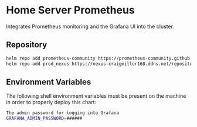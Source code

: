 # Home Server Prometheus

Integrates Prometheus monitoring and the Grafana UI into the cluster.

## Repository

```bash
helm repo add prometheus-community https://prometheus-community.github.io/helm-charts
helm repo add prod_nexus https://nexus-craigmiller160.ddns.net/repository/helm-private
```

## Environment Variables

The following shell environment variables must be present on the machine in order to properly deploy this chart:

```bash
The admin password for logging into Grafana
GRAFANA_ADMIN_PASSWORD=######
```